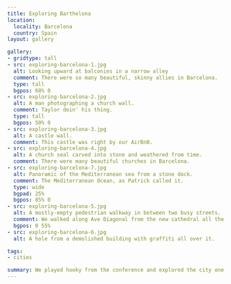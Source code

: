```yaml
---
title: Exploring Barthelona
location:
  locality: Barcelona
  country: Spain
layout: gallery

gallery:
- gridtype: tall
- src: exploring-barcelona-1.jpg
  alt: Looking upward at balconies in a narrow alley
  comment: There were so many beautiful, skinny allies in Barcelona.
  type: tall
  bgpos: 60% 0
- src: exploring-barcelona-2.jpg
  alt: A man photographing a church wall.
  comment: Taylor doin' his thing.
  type: tall
  bgpos: 50% 0
- src: exploring-barcelona-3.jpg
  alt: A castle wall.
  comment: This castle was right by our AirBnB.
- src: exploring-barcelona-4.jpg
  alt: A church seal carved into stone and weathered from time.
  comment: There were many beautiful churches in Barcelona.
- src: exploring-barcelona-7.jpg
  alt: Panoramic of the Mediterranean sea from a stone dock.
  comment: The Mediterranean Ocean, as Patrick called it.
  type: wide
  bgpad: 25%
  bgpos: 85% 0
- src: exploring-barcelona-5.jpg
  alt: A mostly-empty pedestrian walkway in between two busy streets.
  comment: We walked along Ave Diagonal from the new cathedral all the way to the beach.
  bgpos: 0 55%
- src: exploring-barcelona-6.jpg
  alt: A hole from a demolished building with graffiti all over it.

tags:
- cities

summary: We played hooky from the conference and explored the city one day.
---
```

